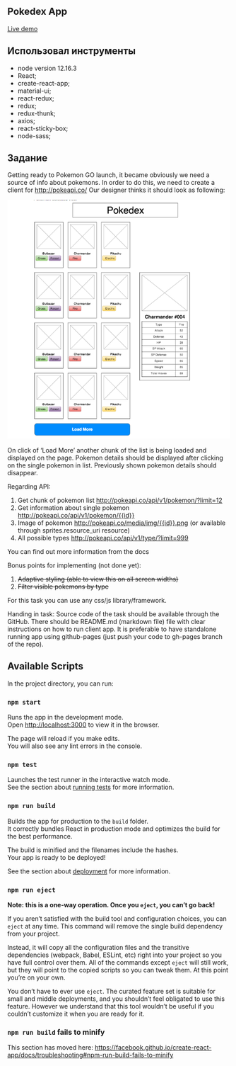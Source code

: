 ## Pokedex App

[Live demo](https://glem1337.github.io/pokedex/)

## Использовал инструменты
- node version 12.16.3
- React;
- create-react-app;
- material-ui;
- react-redux;
- redux;
- redux-thunk;
- axios;
- react-sticky-box;
- node-sass;

## Задание

Getting ready to Pokemon GO launch, it became obviously we need a source of info about pokemons. In order to do this, we need to create a client for http://pokeapi.co/
Our designer thinks it should look as following:

![](images/prototype.png)

On click of ‘Load More’ another chunk of the list is being loaded and displayed on the page. Pokemon details should be displayed after clicking on the single pokemon in list. Previously shown pokemon details should disappear. 

Regarding API:
1. Get chunk of pokemon list http://pokeapi.co/api/v1/pokemon/?limit=12
2. Get information about single pokemon http://pokeapi.co/api/v1/pokemon/{{id}}
3. Image of pokemon http://pokeapi.co/media/img/{{id}}.png  (or available through sprites.resource_uri resource)
4. All possible types http://pokeapi.co/api/v1/type/?limit=999

You can find out more information from the docs

Bonus points for implementing (not done yet):
1. ~~Adaptive styling (able to view this on all screen widths)~~
2. ~~Filter visible pokemons by type~~

For this task you can use any css/js library/framework.

Handing in task:
Source code of the task should be available through the GitHub. There should be README.md (markdown file) file with clear instructions on how to run client app. It is preferable to have standalone running app using github-pages (just push your code to gh-pages branch of the repo).


## Available Scripts

In the project directory, you can run:

### `npm start`

Runs the app in the development mode.<br />
Open [http://localhost:3000](http://localhost:3000) to view it in the browser.

The page will reload if you make edits.<br />
You will also see any lint errors in the console.

### `npm test`

Launches the test runner in the interactive watch mode.<br />
See the section about [running tests](https://facebook.github.io/create-react-app/docs/running-tests) for more information.

### `npm run build`

Builds the app for production to the `build` folder.<br />
It correctly bundles React in production mode and optimizes the build for the best performance.

The build is minified and the filenames include the hashes.<br />
Your app is ready to be deployed!

See the section about [deployment](https://facebook.github.io/create-react-app/docs/deployment) for more information.

### `npm run eject`

**Note: this is a one-way operation. Once you `eject`, you can’t go back!**

If you aren’t satisfied with the build tool and configuration choices, you can `eject` at any time. This command will remove the single build dependency from your project.

Instead, it will copy all the configuration files and the transitive dependencies (webpack, Babel, ESLint, etc) right into your project so you have full control over them. All of the commands except `eject` will still work, but they will point to the copied scripts so you can tweak them. At this point you’re on your own.

You don’t have to ever use `eject`. The curated feature set is suitable for small and middle deployments, and you shouldn’t feel obligated to use this feature. However we understand that this tool wouldn’t be useful if you couldn’t customize it when you are ready for it.

### `npm run build` fails to minify

This section has moved here: https://facebook.github.io/create-react-app/docs/troubleshooting#npm-run-build-fails-to-minify
